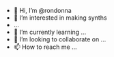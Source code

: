 - 👋 Hi, I’m @rondonna
- 👀 I’m interested in making synths
- ...
- 🌱 I’m currently learning ...
- 💞️ I’m looking to collaborate on ...
- 📫 How to reach me ...

<!---
rondonna/rondonna is a ✨ special ✨ repository because its `README.md` (this file) appears on your GitHub profile.
You can click the Preview link to take a look at your changes.
--->
